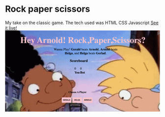 # Rock paper scissors
 My take on the classic game.
 The tech used was HTML CSS Javascript
 [See it live!](https://brave-pare-74dbb5.netlify.app)
 ![alt text](rock.png)
 
 
